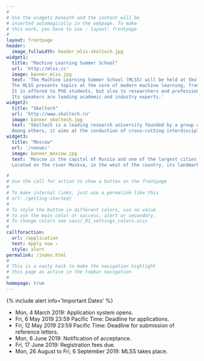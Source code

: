 ```yaml
---
#
# Use the widgets beneath and the content will be
# inserted automagically in the webpage. To make
# this work, you have to use › layout: frontpage
#
layout: frontpage
header:
  image_fullwidth: header_mlss-skoltech.jpg
widget1:
  title: "Machine Learning Summer School"
  url: 'http://mlss.cc'
  image: banner_mlss.jpg
  text: 'The Machine Learning Summer School (MLSS) will be held at Skoltech in Moscow, Russia, from Aug. 26 to Sep. 6, 2019. 
  The MLSS presents topics at the core of modern machine learning, from fundamentals to state-of-the-art practice.  
  It is offered to PhD students, but also to researchers and professionals. 
  Its speakers are leading academic and industry experts.' 
widget2:
  title: "Skoltech"
  url: 'http://www.skoltech.ru'
  image: banner_skoltech.jpg
  text: 'Skoltech is a leading research university founded by a group of nine Russian institutions and organizations in collaboration with the Massachusetts Institute of Technology (MIT). 
  Among others, it aims at the conduction of cross-cutting interdisciplinary research driven by modern applications in the fields of computational and data sciences.'
widget3:
  title: "Moscow"
  url: '/venue/'
  image: banner_moscow.jpg
  text: 'Moscow is the capital of Russia and one of the largest cities in Europe. A historic town with modern infrastructure easily reachable from all major cities. 
  Located on the river Moskva, in the west of the country, its landmarks include the Red Square, the Bolshoi Theatre, the Gorky Park, VDNH and the Tretyakov gallery.'

#  
# Use the call for action to show a button on the frontpage
#
# To make internal links, just use a permalink like this
# url: /getting-started/
#
# To style the button in different colors, use no value
# to use the main color or success, alert or secondary.
# To change colors see sass/_01_settings_colors.scss
#
callforaction:
  url: /application
  text: Apply now ›
  style: alert
permalink: /index.html
#
# This is a nasty hack to make the navigation highlight
# this page as active in the topbar navigation
#
homepage: true
---
```


{% include alert info='Important Dates' %}
* Mon, 4 March 2019: Application system opens.
* Fri, 6 May 2019 23:59 Pacific Time: Deadline for applications.
* Fri, 12 May 2019 23:59 Pacific Time: Deadline for submission of reference letters.
* Mon, 6 June 2019: Notification of acceptance.
* Fri, 17 June 2019: Registration fees due.
* Mon, 26 August to Fri, 6 September 2019: MLSS takes place.